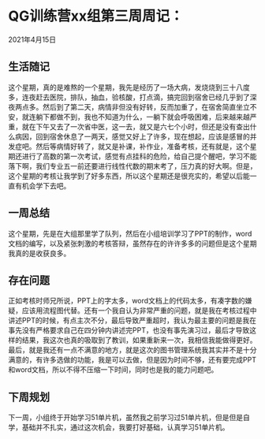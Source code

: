 # QG训练营xx组第三周周记：
2021年4月15日

## 生活随记

这个星期，真的是难熬的一个星期，我先是经历了一场大病，发烧烧到三十八度多，连夜赶去医院，排队，抽血，验核酸，打点滴，搞完回到宿舍已经几乎到了深夜两点多。然后到了第二天，病情非但没有好转，反而加重了，在宿舍简直坐立不安，就连躺下都做不到，我也不知道为什么，一躺下就会呼吸困难，后来越来越严重，就在下午又去了一次省中医，这一去，就又是六七个小时，但还是没有查出什么病因，回到宿舍休息了一两天，感觉又好上了许多，现在想起，应该是感冒的并发症吧。然后等病情好转了，就又是补课，补作业，准备考核，还有就是，这个星期还进行了高数的第一次考试，感觉有点挂科的危险，给自己提个醒吧，学习不能落下啊，我们专业五一前还要进行线性代数的期末考了，压力真的好大啊。但是，这个星期的考核让我学到了好多东西，所以这个星期还是很充实的，希望以后能一直有机会学下去吧。

## 一周总结

这个星期，先是在大组那里学了队列，然后在小组培训学习了PPT的制作，word文档的编写，以及紧张刺激的考核答辩，虽然存在的许许多多的问题但是这个星期我真的是收获良多。

## 存在问题

正如考核时师兄所说，PPT上的字太多，word文档上的代码太多，有凑字数的嫌疑，应该用流程图代替。还有一个我自认为非常严重的问题，就是我在考核过程中讲述PPT的时候，有点主次不分，最后导致严重超时，我认为最主要的问题是我在事先没有严格要求自己在四分钟内讲述完PPT，也没有事先演习过，最后才导致这样的结果，我这次也真的吸取到了教训，如果重新来一次，我相信我能做得更好。最后，就是我还有一点不满意的地方，就是这次的图书管理系统我其实并不是十分满意的，有许多选做的功能，我是可以去做，但是因为时间不够，还有要完成PPT和word文档，所以不得不压缩一下时间，同时也是我的能力问题吧。

## 下周规划

下一周，小组终于开始学习51单片机，虽然我之前学习过51单片机，但是但是自学，基础并不扎实，通过这次机会，我要打好基础，认真学习51单片机。

